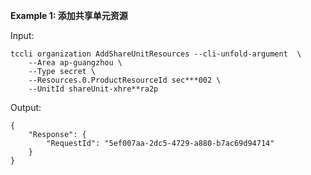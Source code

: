 **Example 1: 添加共享单元资源**



Input: 

```
tccli organization AddShareUnitResources --cli-unfold-argument  \
    --Area ap-guangzhou \
    --Type secret \
    --Resources.0.ProductResourceId sec***002 \
    --UnitId shareUnit-xhre**ra2p
```

Output: 
```
{
    "Response": {
        "RequestId": "5ef007aa-2dc5-4729-a880-b7ac69d94714"
    }
}
```

